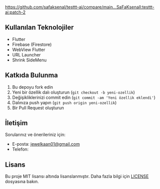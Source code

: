 https://github.com/safaksenal/testtt-ai/compare/main...SaFaKsenall:testtt-ai:patch-2
## Kullanılan Teknolojiler

- Flutter
- Firebase (Firestore)
- WebView Flutter
- URL Launcher
- Shrink SideMenu

## Katkıda Bulunma

1. Bu depoyu fork edin
2. Yeni bir özellik dalı oluşturun (`git checkout -b yeni-ozellik`)
3. Değişikliklerinizi commit edin (`git commit -am 'Yeni özellik eklendi'`)
4. Dalınıza push yapın (`git push origin yeni-ozellik`)
5. Bir Pull Request oluşturun

## İletişim

Sorularınız ve önerileriniz için:
- E-posta: jewelkaan01@gmail.com
- Telefon: 

## Lisans

Bu proje MIT lisansı altında lisanslanmıştır. Daha fazla bilgi için [LICENSE](LICENSE) dosyasına bakın.

